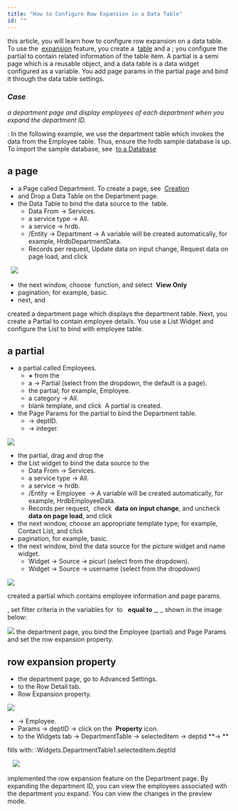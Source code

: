 ```yaml
---
title: "How to Configure Row Expansion in a Data Table"
id: ""
---
```


this article, you will learn how to configure row expansion on a data table. To use the  [expansion](/learn/app-development/widgets/datalive/datatable/row-expansion-data-table/) feature, you create a  [table](/learn/app-development/widgets/datalive/data-table/) and a [](/learn/app-development/ui-design/page-concepts/partial-pages/); you configure the partial to contain related information of the table item. A partial is a semi page which is a reusable object, and a data table is a data widget configured as a variable. You add page params in the partial page and bind it through the data table settings.

### _Case_

_a department page and display employees of each department when you expand the department ID._

: In the following example, we use the department table which invokes the data from the Employee table. Thus, ensure the hrdb sample database is up. To import the sample database, see  [to a Database](/learn/app-development/services/database-services/working-with-databases/)

## a page

- a Page called Department. To create a page, see  [Creation](/learn/app-development/ui-design/page-creation/)
- and Drop a Data Table on the Department page.
- the Data Table to bind the data source to the  table.
    - Data From → Services.
    - a service type → All.
    - a service → hrdb.
    - /Entity → Department → A variable will be created automatically, for example, HrdbDepartmentData.
    - Records per request, Update data on input change, Request data on page load, and click  

  [![](https://www.wavemaker.com../assets/DataTableConfig.png)](https://www.wavemaker.com../assets/DataTableConfig.png)

- the next window, choose  function, and select  **View Only**
- pagination; for example, basic.
- next, and 

created a department page which displays the department table. Next, you create a Partial to contain employee details. You use a List Widget and configure the List to bind with employee table.

## a partial

- a partial called Employees.
    - **+** from the 
    - a → Partial (select from the dropdown, the default is a page).
    - the partial; for example, Employee.
    - a category → All.
    - blank template, and click  A partial is created.
- the Page Params for the partial to bind the Department table.
    - → deptID.
    - → integer.
    

[![](https://www.wavemaker.com../assets/PageParam-Partial.png)](https://www.wavemaker.com../assets/PageParam-Partial.png)

- the partial, drag and drop the  
- the List widget to bind the data source to the 
    - Data From → Services.
    - a service type → All.
    - a service → hrdb.
    - /Entity → Employee  → A variable will be created automatically, for example, HrdbEmployeeData.
    - Records per request,  check  **data on input change**, and uncheck  **data on page load**, and click 
- the next window, choose an appropriate template type; for example, Contact List, and click 
- pagination, for example, basic.
- the next window, bind the data source for the picture widget and name widget.
    - Widget → Source → picurl (select from the dropdown).
    - Widget → Source → username (select from the dropdown)
    

[![](https://www.wavemaker.com../assets/List-configuration.png)](https://www.wavemaker.com../assets/List-configuration.png)

created a partial which contains employee information and page params.

, set filter criteria in the variables for  to   **equal to** _, _ shown in the image below:

 [![](https://www.wavemaker.com../assets/employeeparambindingdeptid.png)](https://www.wavemaker.com../assets/employeeparambindingdeptid.png) the department page, you bind the Employee (partial) and Page Params and set the row expansion property.

## row expansion property

- the department page, go to Advanced Settings.
- to the Row Detail tab.
- Row Expansion property.

[![](https://www.wavemaker.com../assets/RowExpAdvancedSettings.png)](https://www.wavemaker.com../assets/RowExpAdvancedSettings.png)

- → Employee.
- Params → deptID → click on the  **Property** icon.
- to the Widgets tab → DepartmentTable → selecteditem → deptid **→ **

fills with: :Widgets.DepartmentTable1.selecteditem.deptId

   [![](https://www.wavemaker.com../assets/Bind_tablerow_value_RowExp.png)](https://www.wavemaker.com../assets/Bind_tablerow_value_RowExp.png)

implemented the row expansion feature on the Department page. By expanding the department ID, you can view the employees associated with the department you expand. You can view the changes in the preview mode.
